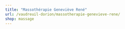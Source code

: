 ```yaml
---
title: "Massothérapie Geneviève René"
url: /vaudreuil-dorion/massotherapie-genevieve-rene/
shop: massage
---
```

